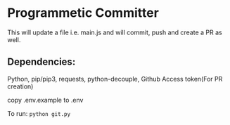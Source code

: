 # Programmetic Committer

This will update a file i.e. main.js and will commit, push and create a PR as well.


## Dependencies: 
Python, pip/pip3, requests, python-decouple, Github Access token(For PR creation)

copy .env.example to .env

To run: `python git.py`

